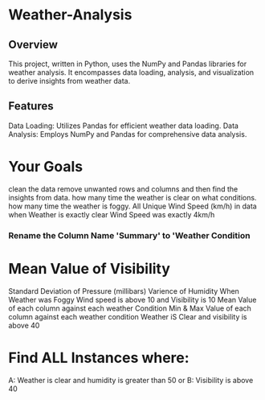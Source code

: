 # Weather-Analysis
  ## Overview
This project, written in Python, uses the NumPy and Pandas libraries for weather analysis. It encompasses data loading, analysis, and visualization to derive insights from weather data.
## Features
Data Loading: Utilizes Pandas for efficient weather data loading.
Data Analysis: Employs NumPy and Pandas for comprehensive data analysis.
# Your Goals 
clean the data remove unwanted rows and columns and then find the insights from data.
how many time the weather is clear on what conditions. 
how many time the weather is foggy.
All Unique Wind Speed (km/h) in data
when Weather is exactly clear
Wind Speed was exactly 4km/h
### Rename the Column Name 'Summary' to 'Weather Condition
# Mean Value of Visibility
Standard Deviation of Pressure (millibars)
Varience of Humidity
When Weather was Foggy
Wind speed is above 10 and Visibility is 10
Mean Value of each column against each weather Condition
Min & Max Value of each column against each weather condition
Weather iS Clear and visibility is above 40
# Find ALL Instances where:
A: Weather is clear and humidity is greater than 50
    or
B: Visibility is above 40
